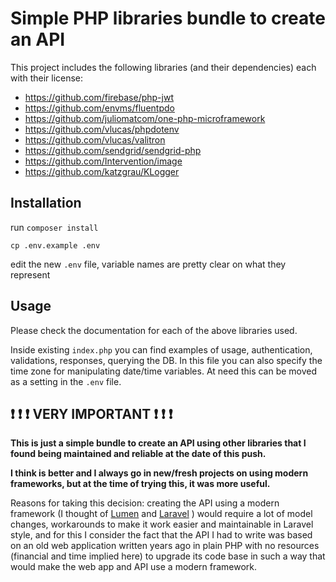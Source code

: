 # Simple PHP libraries bundle to create an API

This project includes the following libraries (and their dependencies) each with their license:
- https://github.com/firebase/php-jwt
- https://github.com/envms/fluentpdo
- https://github.com/juliomatcom/one-php-microframework
- https://github.com/vlucas/phpdotenv
- https://github.com/vlucas/valitron
- https://github.com/sendgrid/sendgrid-php
- https://github.com/Intervention/image
- https://github.com/katzgrau/KLogger

## Installation

run ``composer install``

``cp .env.example .env``

edit the new ``.env`` file, variable names are pretty clear on what they represent

## Usage

Please check the documentation for each of the above libraries used.

Inside existing ``index.php`` you can find examples of usage, authentication, validations, responses, querying the DB.
In this file you can also specify the time zone for manipulating date/time variables.
At need this can be moved as a setting in the ``.env`` file.

## :exclamation: :exclamation: :exclamation: VERY IMPORTANT :exclamation: :exclamation: :exclamation:

**This is just a simple bundle to create an API using other libraries that I found being maintained and reliable at the date of this push.**

**I think is better and I always go in new/fresh projects on using modern frameworks, but at the time of trying this, it was more useful.**

Reasons for taking this decision: creating the API using a modern framework (I thought of [Lumen](https://lumne.laravel.com/docs)  and [Laravel](https://laravel.com/docs) ) would require a lot of model changes, workarounds to make it work easier and maintainable in Laravel style, and for this I consider the fact that the API I had to write was based on an old web application written years ago in plain PHP with no resources (financial and time implied here) to upgrade its code base in such a way that would make the web app and API use a modern framework.
